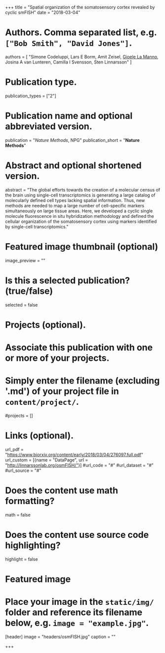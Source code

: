 +++
title = "Spatial organization of the somatosensory cortex revealed by cyclic smFISH"
date = "2018-03-04"

# Authors. Comma separated list, e.g. `["Bob Smith", "David Jones"]`.
authors = [
"Simone Codeluppi,  Lars E Borm,  Amit Zeisel,  <u>Gioele La Manno</u>, Josina A van Lunteren,  Camilla I Svensson,  Sten Linnarsson"
]

# Publication type.
publication_types = ["2"]

# Publication name and optional abbreviated version.
publication = "*Nature Methods*, NPG"
publication_short = "**Nature Methods**"

# Abstract and optional shortened version.
abstract = "The global efforts towards the creation of a molecular census of the brain using single-cell transcriptomics is generating a large catalog of molecularly defined cell types lacking spatial information. Thus, new methods are needed to map a large number of cell-specific markers simultaneously on large tissue areas. Here, we developed a cyclic single molecule fluorescence in situ hybridization methodology and defined the cellular organization of the somatosensory cortex using markers identified by single-cell transcriptomics."

# Featured image thumbnail (optional)
image_preview = ""

# Is this a selected publication? (true/false)
selected = false

# Projects (optional).
#   Associate this publication with one or more of your projects.
#   Simply enter the filename (excluding '.md') of your project file in `content/project/`.
#projects = []

# Links (optional).
url_pdf = "https://www.biorxiv.org/content/early/2018/03/04/276097.full.pdf"
url_custom = [{name = "DataPage", url = "http://linnarssonlab.org/osmFISH/"}]
#url_code = "#"
#url_dataset = "#"
#url_source = "#"


# Does the content use math formatting?
math = false

# Does the content use source code highlighting?
highlight = false

# Featured image
# Place your image in the `static/img/` folder and reference its filename below, e.g. `image = "example.jpg"`.
[header]
image = "headers/osmFISH.jpg"
caption = ""

+++
